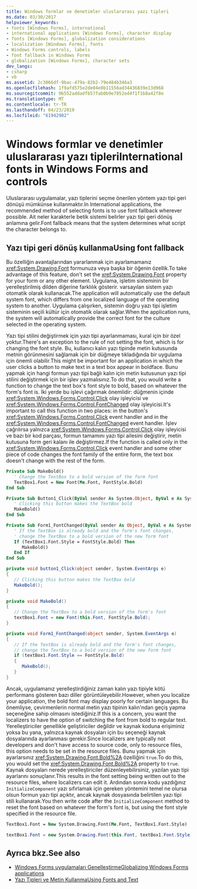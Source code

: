 ```yaml
---
title: Windows formlar ve denetimler uluslararası yazı tipleri
ms.date: 03/30/2017
helpviewer_keywords:
- fonts [Windows Forms], international
- international applications [Windows Forms], character display
- fonts [Windows Forms], globalization considerations
- localization [Windows Forms], fonts
- Windows Forms controls, labels
- font fallback in Windows Forms
- globalization [Windows Forms], character sets
dev_langs:
- csharp
- vb
ms.assetid: 2c3066df-9bac-479a-82b2-79e484b346a3
ms.openlocfilehash: 1f9afd575e2de04e0b11556ad34436839e13d968
ms.sourcegitcommit: 9b552addadfb57fab0b9e7852ed4f1f1b8a42f8e
ms.translationtype: MT
ms.contentlocale: tr-TR
ms.lasthandoff: 04/23/2019
ms.locfileid: "61942902"
---
```

# <a name="international-fonts-in-windows-forms-and-controls"></a><span data-ttu-id="10a0b-102">Windows formlar ve denetimler uluslararası yazı tipleri</span><span class="sxs-lookup"><span data-stu-id="10a0b-102">International fonts in Windows Forms and controls</span></span>

<span data-ttu-id="10a0b-103">Uluslararası uygulamalar, yazı tiplerini seçme önerilen yöntem yazı tipi geri dönüşü mümkünse kullanmaktır.</span><span class="sxs-lookup"><span data-stu-id="10a0b-103">In International applications, the recommended method of selecting fonts is to use font fallback wherever possible.</span></span> <span data-ttu-id="10a0b-104">Ait neler karakterle betik sistemi belirler yazı tipi geri dönüş anlamına gelir.</span><span class="sxs-lookup"><span data-stu-id="10a0b-104">Font fallback means that the system determines what script the character belongs to.</span></span>

## <a name="using-font-fallback"></a><span data-ttu-id="10a0b-105">Yazı tipi geri dönüş kullanma</span><span class="sxs-lookup"><span data-stu-id="10a0b-105">Using font fallback</span></span>

<span data-ttu-id="10a0b-106">Bu özelliğin avantajlarından yararlanmak için ayarlamamanız <xref:System.Drawing.Font> formunuza veya başka bir öğenin özellik.</span><span class="sxs-lookup"><span data-stu-id="10a0b-106">To take advantage of this feature, don't set the <xref:System.Drawing.Font> property for your form or any other element.</span></span> <span data-ttu-id="10a0b-107">Uygulama, işletim sisteminin bir yerelleştirilmiş dilden diğerine farklılık gösterir. varsayılan sistem yazı otomatik olarak kullanacak.</span><span class="sxs-lookup"><span data-stu-id="10a0b-107">The application will automatically use the default system font, which differs from one localized language of the operating system to another.</span></span> <span data-ttu-id="10a0b-108">Uygulama çalışırken, sistemin doğru yazı tipi işletim sisteminin seçili kültür için otomatik olarak sağlar.</span><span class="sxs-lookup"><span data-stu-id="10a0b-108">When the application runs, the system will automatically provide the correct font for the culture selected in the operating system.</span></span>

<span data-ttu-id="10a0b-109">Yazı tipi stilini değiştirmek için yazı tipi ayarlanmaması, kural için bir özel yoktur.</span><span class="sxs-lookup"><span data-stu-id="10a0b-109">There's an exception to the rule of not setting the font, which is for changing the font style.</span></span> <span data-ttu-id="10a0b-110">Bu, kullanıcı kalın yazı tipinde metin kutusunda metnin görünmesini sağlamak için bir düğmeye tıkladığında bir uygulama için önemli olabilir.</span><span class="sxs-lookup"><span data-stu-id="10a0b-110">This might be important for an application in which the user clicks a button to make text in a text box appear in boldface.</span></span> <span data-ttu-id="10a0b-111">Bunu yapmak için hangi formun yazı tipi bağlı kalın için metin kutusunun yazı tipi stilini değiştirmek için bir işlev yazmalısınız.</span><span class="sxs-lookup"><span data-stu-id="10a0b-111">To do that, you would write a function to change the text box's font style to bold, based on whatever the form's font is.</span></span> <span data-ttu-id="10a0b-112">İki yerde bu işlevi çağırmak önemlidir: düğmenin içinde <xref:System.Windows.Forms.Control.Click> olay işleyicisi ve <xref:System.Windows.Forms.Control.FontChanged> olay işleyicisi.</span><span class="sxs-lookup"><span data-stu-id="10a0b-112">It's important to call this function in two places: in the button's <xref:System.Windows.Forms.Control.Click> event handler and in the <xref:System.Windows.Forms.Control.FontChanged> event handler.</span></span> <span data-ttu-id="10a0b-113">İşlev çağrılırsa yalnızca <xref:System.Windows.Forms.Control.Click> olay işleyicisi ve bazı bir kod parçası, formun tamamını yazı tipi ailesini değiştirir, metin kutusuna form geri kalanı ile değiştirmez.</span><span class="sxs-lookup"><span data-stu-id="10a0b-113">If the function is called only in the <xref:System.Windows.Forms.Control.Click> event handler and some other piece of code changes the font family of the entire form, the text box doesn't change with the rest of the form.</span></span>

```vb
Private Sub MakeBold()
   ' Change the TextBox to a bold version of the form font
   TextBox1.Font = New Font(Me.Font, FontStyle.Bold)
End Sub

Private Sub Button1_Click(ByVal sender As System.Object, ByVal e As System.EventArgs) Handles Button1.Click
   ' Clicking this button makes the TextBox bold
   MakeBold()
End Sub

Private Sub Form1_FontChanged(ByVal sender As Object, ByVal e As System.EventArgs) Handles MyBase.FontChanged
   ' If the TextBox is already bold and the form's font changes,
   ' change the TextBox to a bold version of the new form font
   If (TextBox1.Font.Style = FontStyle.Bold) Then
      MakeBold()
   End If
End Sub
```

```csharp
private void button1_Click(object sender, System.EventArgs e)
{
   // Clicking this button makes the TextBox bold
   MakeBold();
}

private void MakeBold()
{
   // Change the TextBox to a bold version of the form's font
   textBox1.Font = new Font(this.Font, FontStyle.Bold);
}

private void Form1_FontChanged(object sender, System.EventArgs e)
{
   // If the TextBox is already bold and the form's font changes,
   // change the TextBox to a bold version of the new form font
   if (textBox1.Font.Style == FontStyle.Bold)
   {
      MakeBold();
   }
}
```

<span data-ttu-id="10a0b-114">Ancak, uygulamanız yerelleştirdiğiniz zaman kalın yazı tipiyle kötü performans gösteren bazı diller görüntüleyebilir.</span><span class="sxs-lookup"><span data-stu-id="10a0b-114">However, when you localize your application, the bold font may display poorly for certain languages.</span></span> <span data-ttu-id="10a0b-115">Bu önemliyse, çevirmenlerin normal metin yazı tipinin kalın'ndan geçiş yapma seçeneğine sahip olmasını istediğiniz.</span><span class="sxs-lookup"><span data-stu-id="10a0b-115">If this is a concern, you want the localizers to have the option of switching the font from bold to regular text.</span></span> <span data-ttu-id="10a0b-116">Yerelleştiriciler genellikle geliştiriciler değildir ve kaynak koduna erişiminiz yoksa bu yana, yalnızca kaynak dosyaları için bu seçeneği kaynak dosyalarında ayarlanması gerekir.</span><span class="sxs-lookup"><span data-stu-id="10a0b-116">Since localizers are typically not developers and don't have access to source code, only to resource files, this option needs to be set in the resource files.</span></span> <span data-ttu-id="10a0b-117">Bunu yapmak için ayarlarsınız <xref:System.Drawing.Font.Bold%2A> özelliğini `true`.</span><span class="sxs-lookup"><span data-stu-id="10a0b-117">To do this, you would set the <xref:System.Drawing.Font.Bold%2A> property to `true`.</span></span> <span data-ttu-id="10a0b-118">Kaynak dosyaları nerede yerelleştiriciler düzenleyebilirsiniz, yazılan yazı tipi ayarlarını sonuçlanır.</span><span class="sxs-lookup"><span data-stu-id="10a0b-118">This results in the font setting being written out to the resource files, where localizers can edit it.</span></span> <span data-ttu-id="10a0b-119">Ardından sonra kodu yazdığınız `InitializeComponent` yazı sıfırlamak için gereken yöntemini temel ne olursa olsun formun yazı tipi açıktır, ancak kaynak dosyasında belirtilen yazı tipi stili kullanarak.</span><span class="sxs-lookup"><span data-stu-id="10a0b-119">You then write code after the `InitializeComponent` method to reset the font based on whatever the form's font is, but using the font style specified in the resource file.</span></span>

```vb
TextBox1.Font = New System.Drawing.Font(Me.Font, TextBox1.Font.Style)
```

```csharp
textBox1.Font = new System.Drawing.Font(this.Font, textBox1.Font.Style);
```
  
## <a name="see-also"></a><span data-ttu-id="10a0b-120">Ayrıca bkz.</span><span class="sxs-lookup"><span data-stu-id="10a0b-120">See also</span></span>

- [<span data-ttu-id="10a0b-121">Windows Forms uygulamaları Genelleştirme</span><span class="sxs-lookup"><span data-stu-id="10a0b-121">Globalizing Windows Forms applications</span></span>](globalizing-windows-forms.md)
- [<span data-ttu-id="10a0b-122">Yazı Tipleri ve Metin Kullanma</span><span class="sxs-lookup"><span data-stu-id="10a0b-122">Using Fonts and Text</span></span>](using-fonts-and-text.md)
